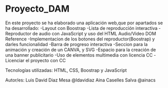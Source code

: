 # Proyecto_DAM
En este proyecto se ha elaborado una aplicación web,que por apartados
se ha desarrollado: 
  -Layout con Boostrap
  -Lista de reproducción interactiva
  -Reproductor de audio con JavaScript y uso del HTML Audio/Video DOM Reference
  -Implementacion de los botones del reproductor(Boostrap) y darles funcionalidad
  -Barra de progreso interactiva
  -Seccion para la animación y creación de un CANVA, y SVG
  -Espacio para la creación de una banner publicitario
  -Uso de elementos multimedia con licencia CC
  -Licenciar el proyecto con CC
  
Tecnologías utilizadas: HTML, CSS, Boostrap y JavaScript

Autor/es: 
Luis David Diaz Mesa @ldavidiaz
Aina Caselles Salva @ainacs
  
